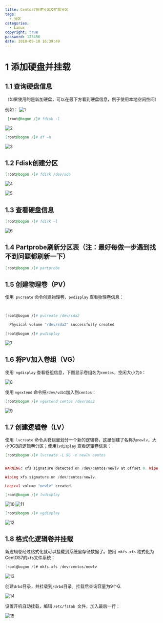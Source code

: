 ```yaml
---
title: Centos7创建分区及扩展分区
tags:
  - 分区
categories:
  - Linux
copyright: true
password: 123456
date: 2018-09-10 16:39:49
---
```


# 1 添加硬盘并挂载
<!--more-->
## 1.1 查询硬盘信息

（如果使用的是新加硬盘，可以在最下方看到硬盘信息，例子使用本地空闲空间）

例如：
![1](1.png)


``` elixir
 [root@bogon /]# fdisk -l
```
![2](2.png)


``` elixir
[root@bogon /]# df –h
```
![3](3.png)




## 1.2 Fdisk创建分区

``` elixir
[root@bogon /]# fdisk /dev/sda
```
![4](4.png)

![5](5.png)

## 1.3 查看硬盘信息

``` elixir
[root@bogon /]# fdisk –l
```
![6](6.png)

## 1.4 Partprobe刷新分区表（注：最好每做一步遇到找不到问题都刷新一下）

``` elixir
[root@bogon /]# partprobe
```



## 1.5 创建物理卷（PV）

使用` pvcreate` 命令创建物理卷，`pvdisplay` 查看物理卷信息：

 

``` dockerfile
[root@bogon /]# pvcreate /dev/sda2

  Physical volume "/dev/sda2" successfully created
  
[root@bogon /]# pvdisplay
```
![7](7.png)



## 1.6 将PV加入卷组（VG）

使用` vgdisplay` 查看卷组信息，下图显示卷组名为`centos`，空闲大小为`0`：

![8](8.png)

使用 `vgextend` 命令把`/dev/vdb1`加入到`centos`：

``` elixir
[root@bogon /]# vgextend centos /dev/sda2
```
![9](9.png)

## 1.7 创建逻辑卷（LV）

使用` lvcreate` 命令从卷组里划分一个新的逻辑卷，这里创建了名称为`newlv`，大小9GB的逻辑卷分区；使用`lvdisplay` 查看逻辑卷信息：

``` elixir
[root@bogon /]# lvcreate -L 9G -n newlv centos


WARNING: xfs signature detected on /dev/centos/newlv at offset 0. Wipe it? [y/n]: y

Wiping xfs signature on /dev/centos/newlv.

Logical volume "newlv" created.
```


``` elixir
[root@bogon /]# lvdisplay
```
![10](10.png)
![11](11.png)

``` elixir
[root@bogon /]# vgdisplay
```
![12](12.png)

## 1.8 格式化逻辑卷并挂载

新逻辑卷经过格式化就可以挂载到系统里存储数据了。使用` mkfs.xfs` 格式化为CentOS7的`xfs`文件系统：

``` groovy
[root@bogon /]# mkfs.xfs /dev/centos/newlv
```
![13](13.png)


创建`drbd`目录，并挂载到`/drbd`目录，挂载后查询容量为9个G.

![14](14.png)

设置开机自动挂载，编辑 `/etc/fstab `文件，加入最后一行：

![15](15.png)




